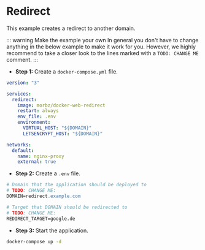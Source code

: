 # Redirect

This example creates a redirect to another domain.

::: warning Make the example your own
In general you don't have to change anything in the below example to make it work for you. However, we highly recommend to take a closer look to the lines marked with a `TODO: CHANGE ME` comment.
:::

- **Step 1:** Create a `docker-compose.yml` file.

```yaml
version: "3"

services:
  redirect:
    image: morbz/docker-web-redirect
    restart: always
    env_file: .env
    environment:
      VIRTUAL_HOST: "${DOMAIN}"
      LETSENCRYPT_HOST: "${DOMAIN}"

networks:
  default:
    name: nginx-proxy
    external: true
```

- **Step 2:** Create a `.env` file.

```apache
# Domain that the application should be deployed to
# TODO: CHANGE ME:
DOMAIN=redirect.example.com

# Target that DOMAIN should be redirected to
# TODO: CHANGE ME:
REDIRECT_TARGET=google.de
```

- **Step 3:** Start the application.

```bash
docker-compose up -d
```
